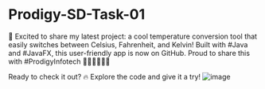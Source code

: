 # Prodigy-SD-Task-01
🚀 Excited to share my latest project: a cool temperature conversion tool that easily switches between Celsius, Fahrenheit, and Kelvin! Built with #Java and #JavaFX, this user-friendly app is now on GitHub. Proud to share this with #ProdigyInfotech 🌟🔧👨‍💻👩‍💻

Ready to check it out? 🔥 Explore the code and give it a try!
![image](https://github.com/shruti-875/Prodigy-SD-Task-01/assets/107703680/7c7d565f-f056-495a-a8cc-d9e0b1c4c3a3)
